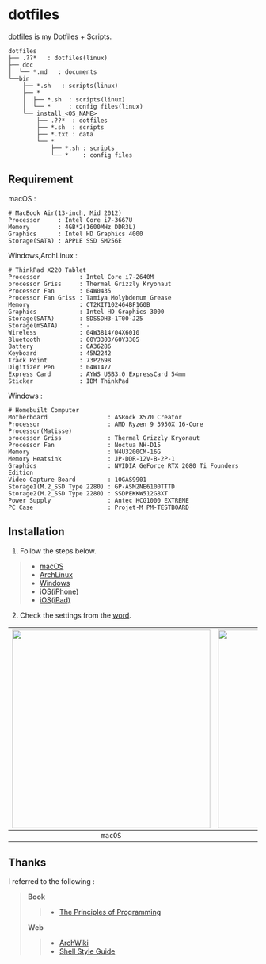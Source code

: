 # dotfiles
[dotfiles](https://ghsable.github.io/dotfiles/) is my Dotfiles + Scripts.

    dotfiles
    ├── .??*   : dotfiles(linux)
    ├── doc
    │  └── *.md   : documents
    └──bin
        ├── *.sh   : scripts(linux)
        ├── *
        │  ├── *.sh  : scripts(linux)
        │  └── *     : config files(linux)
        └── install_<OS_NAME>
            ├── .??*  : dotfiles
            ├── *.sh  : scripts
            ├── *.txt : data
            └── *
                ├── *.sh : scripts
                └── *    : config files

## Requirement
macOS :

    # MacBook Air(13-inch, Mid 2012)
    Processor     : Intel Core i7-3667U 
    Memory        : 4GB*2(1600MHz DDR3L)
    Graphics      : Intel HD Graphics 4000
    Storage(SATA) : APPLE SSD SM256E

Windows,ArchLinux :

    # ThinkPad X220 Tablet
    Processor           : Intel Core i7-2640M
    processor Griss     : Thermal Grizzly Kryonaut
    Processor Fan       : 04W0435
    Processor Fan Griss : Tamiya Molybdenum Grease
    Memory              : CT2KIT102464BF160B
    Graphics            : Intel HD Graphics 3000
    Storage(SATA)       : SDSSDH3-1T00-J25
    Storage(mSATA)      : -
    Wireless            : 04W3814/04X6010
    Bluetooth           : 60Y3303/60Y3305
    Battery             : 0A36286
    Keyboard            : 45N2242
    Track Point         : 73P2698
    Digitizer Pen       : 04W1477
    Express Card        : AYWS USB3.0 ExpressCard 54mm
    Sticker             : IBM ThinkPad

Windows :

    # Homebuilt Computer
    Motherboard                 : ASRock X570 Creator
    Processor                   : AMD Ryzen 9 3950X 16-Core Processor(Matisse)
    processor Griss             : Thermal Grizzly Kryonaut
    Processor Fan               : Noctua NH-D15
    Memory                      : W4U3200CM-16G
    Memory Heatsink             : JP-DDR-12V-B-2P-1
    Graphics                    : NVIDIA GeForce RTX 2080 Ti Founders Edition
    Video Capture Board         : 10GAS9901
    Storage1(M.2_SSD Type 2280) : GP-ASM2NE6100TTTD
    Storage2(M.2_SSD Type 2280) : SSDPEKKW512G8XT
    Power Supply                : Antec HCG1000 EXTREME
    PC Case                     : Projet-M PM-TESTBOARD

## Installation
1. Follow the steps below.
> * [macOS](https://github.com/ghsable/dotfiles/blob/master/bin/install_macos/README.md)
> * [ArchLinux](https://github.com/ghsable/dotfiles/blob/master/bin/install_archlinux/README.md)
> * [Windows](https://github.com/ghsable/dotfiles/blob/master/bin/install_windows/README.md)
> * [iOS(iPhone)](https://github.com/ghsable/dotfiles/blob/master/bin/install_ios/iPhone/README.md)
> * [iOS(iPad)](https://github.com/ghsable/dotfiles/blob/master/bin/install_ios/iPad/README.md)

2. Check the settings from the [word](https://github.com/ghsable/dotfiles/blob/master/bin/install_all/checklist.md).

| <img src="https://raw.githubusercontent.com/ghsable/dotfiles/master/bin/install_macos/README.gif" width="400"> | <img src="https://raw.githubusercontent.com/ghsable/dotfiles/master/bin/install_archlinux/README.gif" width="400"> |
|:---:|:---:|
| `macOS` | `ArchLinux` |

## Thanks
I referred to the following :
> **Book**
>> * [The Principles of Programming](http://www.shuwasystem.co.jp/products/7980html/4614.html)
>> 
> **Web**
>> * [ArchWiki](https://www.archlinux.jp/)
>> * [Shell Style Guide](https://google.github.io/styleguide/shell.xml)
>> 
